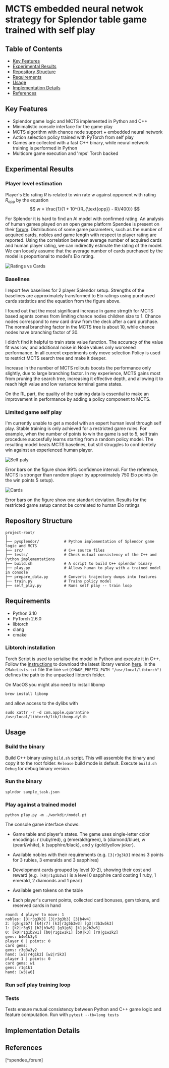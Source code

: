 # MCTS embedded neural netwok strategy for Splendor table game trained with self play

## Table of Contents
- [Key Features](#key-features)
- [Experimental Results](#experimental-results)
- [Repository Structure](#repository-structure)
- [Requirements](#requirements)
- [Usage](#usage)
- [Implementation Details](#implementation-details)
- [References](#references)

## Key Features

- Splendor game logic and MCTS implemented in Python and C++
- Minimalistic console interface for the game play
- MCTS algorithm with chance node support + embedded neural network
- Action selection policy trained with PyTorch from self play
- Games are collected with a fast C++ binary, while neural network training is performed in Python
- Multicore game execution and 'mps' Torch backed

## Experimental Results

### Player level estimation

Player's Elo rating $R$ is related to win rate $w$ against opponent with rating $R_{\text{opp}}$ by the equation
$$
w = \frac{1}{1 + 10^{(R_{\text{opp}} - R)/400}}
$$

For Splendor it is hard to find an AI model with confirmed rating. 
An analysis of human games played on an open game platform Spendee is present on their [forum](https://spendee.mattle.online/lobby/forum/topic/mzXQmzjCBmyC56Dgx/splendor-strategy-data-analysis-part-1). Distributions of some game parameters, such as the number of acquired cards, nobles and game length with respect to player rating are reported. Using the correlation between average number of acquired cards and human player rating, we can indirectly estimate the rating of the model. We can loosely assume that the average number of cards purchased by the model is proportional to model's Elo rating. 

![Ratings vs Cards](assets/rating_vs_cards.png)

### Baselines

I report few baselines for 2 player Splendor setup. Strengths of the baselines are approximately transformed to Elo ratings using purchased cards statistics and the equation from the figure above. 

I found out that the most significant increase in game strngth for MCTS based agents comes from limiting chance nodes children size to 1. Chance nodes correspond to new card draw from the deck after a card purchase. The normal branching factor in the MCTS tree is about 10, while chance nodes have branching factor of 30. 

I didn't find it helpful to train state value function. The accuracy of the value fit was low, and additional noise in Node values only worsened performance. In all current experiments only move selection Policy is used to restrict MCTS search tree and make it deeper. 

Increase in the number of MCTS rollouts boosts the performance only slightly, due to large branching factor. In my experience, MCTS gains most from pruning the search tree, increasing it effective depth, and allowing it to reach high value and low variance terminal game states.  

On the RL part, the quality of the training data is essential to make an improvement in performance by adding a policy component to MCTS. 


### Limited game self play

I'm currently unable to get a model with an expert human level through self play. Stable training is only achieved for a restricted game rules. For example, when the number of points to win the game is set to 5, self train procedure succesfully learns starting from a random policy model. The resulting model beats MCTS baselines, but still struggles to confidentely win against an experienced human player. 

![Self paly](assets/elo_wrt_mcts_wp5.png)

Error bars on the figure show 99% confidence interval. For the reference, MCTS is stronger than random player by approximately 750 Elo points (in the win points 5 setup).

![Cards](assets/cards_wp5.png)

Error bars on the figure show one standart deviation. Results for the restricted game setup cannot be correlated to human Elo ratings


## Repository Structure

```
project-root/
│
├── pysplendor/           # Python implementation of Splendor game logic and MCTS
├── src/                  # C++ source files
├── tests/                # Check mutual consistency of the C++ and Python implementations 
├── build.sh              # A script to build C++ splendor binary
├── play.py               # Allows human to play with a trained model in console
├── prepare_data.py       # Converts trajectory dumps into features
├── train.py              # Trains policy model
├── self_play.py          # Runs self play -- train loop
```

## Requirements

- Python 3.10
- PyTorch 2.6.0
- libtorch
- clang
- cmake

### Libtorch installation

Torch Script is used to serialise the model in Python and execute it in C++. Follow the [instructions](https://docs.pytorch.org/tutorials/advanced/cpp_export.html#depending-on-libtorch-and-building-the-application) to download the latest library version [here](https://pytorch.org/). In the `CMakeLists.txt` file the line `set(CMAKE_PREFIX_PATH "/usr/local/libtorch")` defines the path to the unpacked libtorch folder. 

On MacOS you might also need to install libomp
```
brew install libomp
```
and allow access to the dylibs with 
```
sudo xattr -r -d com.apple.quarantine /usr/local/libtorch/lib/libomp.dylib
```

## Usage

### Build the binary

Build C++ binary using `bild.sh` script. This will assemble the binary and copy it to the root folder. `Release` build mode is default. Execute `build.sh Debug` for debug binary version.  

### Run the binary

```
splndor sample_task.json
```

### Play against a trained model

```
python play.py -m ./workdir/model.pt
```

The console game interface shows:

- Game table and player's states. The game uses single-letter color encodings: r (ruby/red), g (emerald/green), b (diamond/blue), w (pearl/white), k (sapphire/black), and y (gold/yellow joker).

- Available nobles with their requirements (e.g. `[3|r3g3k3]` means 3 points for 3 rubies, 3 emeralds and 3 sapphires)

- Development cards grouped by level (0-2), showing their cost and reward (e.g. `[k0|r1g1b2w1]` is a level 0 sapphire card costing 1 ruby, 1 emerald, 2 diamonds and 1 pearl)

- Available gem tokens on the table

- Each player's current points, collected card bonuses, gem tokens, and reserved cards in hand

```
round: 4 player to move: 1
nobles: [3|r3g3k3] [3|r3g3b3] [3|b4w4]
2: [g5|g3b7] [k4|r7] [k3|r3g5b3w3] [g3|r3b3w5k3]
1: [k2|r3g5] [b2|b3w5] [g3|g6] [k1|g2b2w3]
0: [k0|r1g1b2w1] [b0|r1g1w1k1] [b0|k3] [r0|g1w2k2]
gems: b4w1k3y3
player 0 | points: 0
card gems: 
gems: r3g3w3y2
hand: [w2|r4g1k2] [w2|r5k3]
player 1 | points: 0
card gems: w1
gems: r1g1k1
hand: [w3|w6]
```

### Run self play training loop

### Tests

Tests ensure mutual consistency between Python and C++ game logic and feature computation. Run with `pytest --tb=long tests`

## Implementation Details


## References

[^spendee_forum] 
